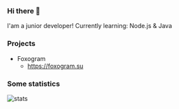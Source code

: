 ### Hi there 👋

I'am a junior developer!
Currently learning: Node.js & Java

### Projects

* Foxogram
  * https://foxogram.su

### Some statistics


![stats](https://github-readme-stats.vercel.app/api?username=nelifs&show_icons=true&theme=dark)
